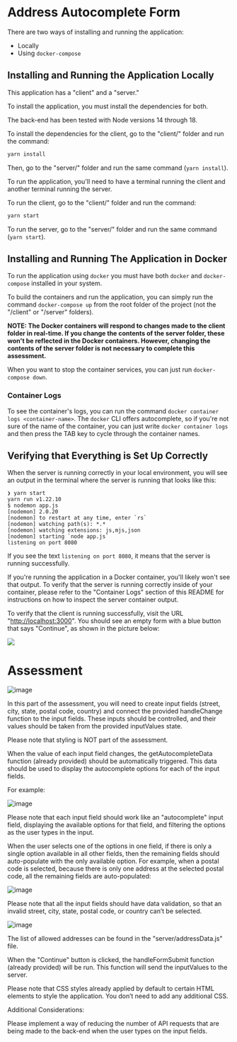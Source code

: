 # Address Autocomplete Form

There are two ways of installing and running the application:

- Locally
- Using `docker-compose`

## Installing and Running the Application Locally

This application has a "client" and a "server."

To install the application, you must install the dependencies for both.

The back-end has been tested with Node versions 14 through 18.

To install the dependencies for the client, go to the "client/" folder and run the command:

```bash
yarn install
```

Then, go to the "server/" folder and run the same command (`yarn install`).

To run the application, you'll need to have a terminal running the client and another terminal running the server.

To run the client, go to the "client/" folder and run the command:

```bash
yarn start
```

To run the server, go to the "server/" folder and run the same command (`yarn start`).

## Installing and Running The Application in Docker

To run the application using `docker` you must have both `docker` and `docker-compose` installed in your system.

To build the containers and run the application, you can simply run the command `docker-compose up` from the root folder of the project (not the "/client" or "/server" folders).

**NOTE: The Docker containers will respond to changes made to the client folder in real-time. If you change the contents of the server folder, these won't be reflected in the Docker containers. However, changing the contents of the server folder is not necessary to complete this assessment.**

When you want to stop the container services, you can just run `docker-compose down`.

### Container Logs

To see the container's logs, you can run the command `docker container logs <container-name>`. The `docker` CLI offers autocomplete, so if you're not sure of the name of the container, you can just write `docker container logs` and then press the TAB key to cycle through the container names.

## Verifying that Everything is Set Up Correctly

When the server is running correctly in your local environment, you will see an output in the terminal where the server is running that looks like this:

```text
❯ yarn start
yarn run v1.22.10
$ nodemon app.js
[nodemon] 2.0.20
[nodemon] to restart at any time, enter `rs`
[nodemon] watching path(s): *.*
[nodemon] watching extensions: js,mjs,json
[nodemon] starting `node app.js`
listening on port 8080
```

If you see the text `listening on port 8080`, it means that the server is running successfully.

If you're running the application in a Docker container, you'll likely won't see that output. To verify that the server is running correctly inside of your container, please refer to the "Container Logs" section of this README for instructions on how to inspect the server container output.

To verify that the client is running successfully, visit the URL "[http://localhost:3000](http://localhost:3000/)". You should see an empty form with a blue button that says "Continue", as shown in the picture below:

![](https://storage.googleapis.com/hatchways.appspot.com/employers/assessmentTemplates/StartingForm.png)

# Assessment
![image](https://github.com/Outset-AI/autocomplete-design/assets/112057463/63493b29-c11b-43ed-8336-3130aff6c07c)

In this part of the assessment, you will need to create input fields (street, city, state, postal code, country) and connect the provided handleChange function to the input fields. These inputs should be controlled, and their values should be taken from the provided inputValues state.

Please note that styling is NOT part of the assessment.

When the value of each input field changes, the getAutocompleteData function (already provided) should be automatically triggered. This data should be used to display the autocomplete options for each of the input fields.

For example:

![image](https://github.com/Outset-AI/autocomplete-design/assets/112057463/92f73c8e-61f6-4455-93e4-e1f4c12772c7)


Please note that each input field should work like an "autocomplete" input field, displaying the available options for that field, and filtering the options as the user types in the input.

When the user selects one of the options in one field, if there is only a single option available in all other fields, then the remaining fields should auto-populate with the only available option. For example, when a postal code is selected, because there is only one address at the selected postal code, all the remaining fields are auto-populated:

![image](https://github.com/Outset-AI/autocomplete-design/assets/112057463/1faa2a87-a3d1-47f5-a81e-265c6861f5e4)


Please note that all the input fields should have data validation, so that an invalid street, city, state, postal code, or country can’t be selected.

![image](https://github.com/Outset-AI/autocomplete-design/assets/112057463/fd4f3731-adc7-47db-8cc3-ab24b788c3a7)


The list of allowed addresses can be found in the "server/addressData.js" file.

When the "Continue" button is clicked, the handleFormSubmit function (already provided) will be run. This function will send the inputValues to the server.

Please note that CSS styles already applied by default to certain HTML elements to style the application. You don’t need to add any additional CSS.

Additional Considerations:

Please implement a way of reducing the number of API requests that are being made to the back-end when the user types on the input fields.
